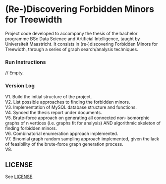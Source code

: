 # (Re-)Discovering Forbidden Minors for Treewidth

Project code developed to accompany the thesis of the bachelor programme BSc Data Science and Artificial Intelligence, 
taught by Universiteit Maastricht. 
It consists in (re-)discovering Forbidden Minors for Treewidth, through a series of graph search/analysis techniques.

### Run Instructions
// Empty.

### Version Log
V1. Build the initial structure of the project.\
V2. List possible approaches to finding the forbidden minors.\
V3. Implementation of MySQL database structure and functions.\
V4. Synced the thesis report under documents.\
V5. Brute-force approach on generating all connected non-isomorphic graphs of n vertices (i.e. graphs fit for analysis)
AND algorithmic skeleton of finding forbidden minors.\
V6. Combinatorial enumeration approach implemented.\
V7. Binomial graph random sampling approach implemented, given the lack of feasibility 
of the brute-force graph generation process.\
V8. 

## LICENSE
See [LICENSE](LICENSE).
